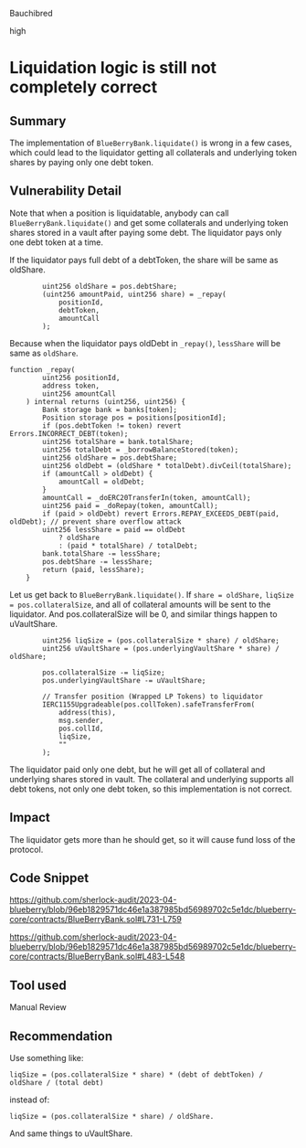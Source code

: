 Bauchibred

high

# Liquidation logic is still not completely correct

## Summary

The implementation of `BlueBerryBank.liquidate()` is wrong in a few cases, which could lead to the liquidator getting all collaterals and underlying token shares by paying only one debt token.

## Vulnerability Detail

Note that when a position is liquidatable, anybody can call `BlueBerryBank.liquidate()` and get some collaterals and underlying token shares stored in a vault after paying some debt. The liquidator pays only one debt token at a time.

If the liquidator pays full debt of a debtToken, the share will be same as oldShare.

```solidity
        uint256 oldShare = pos.debtShare;
        (uint256 amountPaid, uint256 share) = _repay(
            positionId,
            debtToken,
            amountCall
        );
```

Because when the liquidator pays oldDebt in `_repay()`, `lessShare` will be same as `oldShare`.

```solidity
function _repay(
        uint256 positionId,
        address token,
        uint256 amountCall
    ) internal returns (uint256, uint256) {
        Bank storage bank = banks[token];
        Position storage pos = positions[positionId];
        if (pos.debtToken != token) revert Errors.INCORRECT_DEBT(token);
        uint256 totalShare = bank.totalShare;
        uint256 totalDebt = _borrowBalanceStored(token);
        uint256 oldShare = pos.debtShare;
        uint256 oldDebt = (oldShare * totalDebt).divCeil(totalShare);
        if (amountCall > oldDebt) {
            amountCall = oldDebt;
        }
        amountCall = _doERC20TransferIn(token, amountCall);
        uint256 paid = _doRepay(token, amountCall);
        if (paid > oldDebt) revert Errors.REPAY_EXCEEDS_DEBT(paid, oldDebt); // prevent share overflow attack
        uint256 lessShare = paid == oldDebt
            ? oldShare
            : (paid * totalShare) / totalDebt;
        bank.totalShare -= lessShare;
        pos.debtShare -= lessShare;
        return (paid, lessShare);
    }
```

Let us get back to `BlueBerryBank.liquidate()`. If `share = oldShare,` `liqSize = pos.collateralSize`, and all of collateral amounts will be sent to the liquidator. And pos.collateralSize will be 0, and similar things happen to uVaultShare.

```solidity
        uint256 liqSize = (pos.collateralSize * share) / oldShare;
        uint256 uVaultShare = (pos.underlyingVaultShare * share) / oldShare;

        pos.collateralSize -= liqSize;
        pos.underlyingVaultShare -= uVaultShare;

        // Transfer position (Wrapped LP Tokens) to liquidator
        IERC1155Upgradeable(pos.collToken).safeTransferFrom(
            address(this),
            msg.sender,
            pos.collId,
            liqSize,
            ""
        );
```

The liquidator paid only one debt, but he will get all of collateral and underlying shares stored in vault. The collateral and underlying supports all debt tokens, not only one debt token, so this implementation is not correct.

## Impact

The liquidator gets more than he should get, so it will cause fund loss of the protocol.

## Code Snippet

https://github.com/sherlock-audit/2023-04-blueberry/blob/96eb1829571dc46e1a387985bd56989702c5e1dc/blueberry-core/contracts/BlueBerryBank.sol#L731-L759

https://github.com/sherlock-audit/2023-04-blueberry/blob/96eb1829571dc46e1a387985bd56989702c5e1dc/blueberry-core/contracts/BlueBerryBank.sol#L483-L548

## Tool used

Manual Review

## Recommendation

Use something like:

```solidity
liqSize = (pos.collateralSize * share) * (debt of debtToken) / oldShare / (total debt)
```

instead of:

```solidity
liqSize = (pos.collateralSize * share) / oldShare.
```

And same things to uVaultShare.
